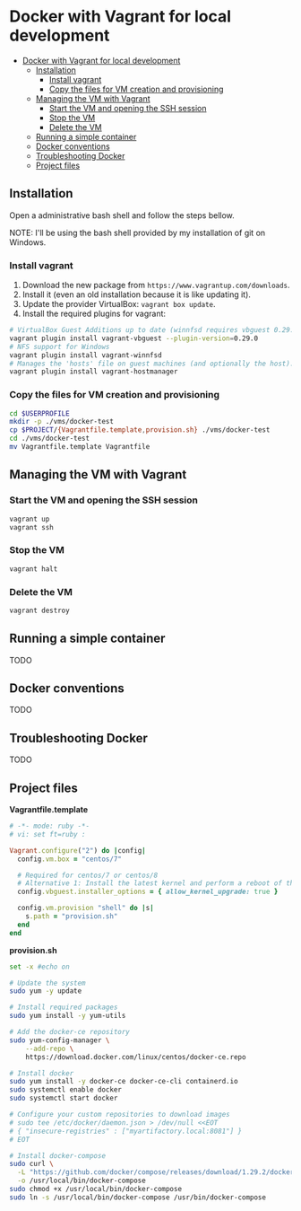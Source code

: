 # Docker with Vagrant for local development

- [Docker with Vagrant for local development](#docker-with-vagrant-for-local-development)
  - [Installation](#installation)
    - [Install vagrant](#install-vagrant)
    - [Copy the files for VM creation and provisioning](#copy-the-files-for-vm-creation-and-provisioning)
  - [Managing the VM with Vagrant](#managing-the-vm-with-vagrant)
    - [Start the VM and opening the SSH session](#start-the-vm-and-opening-the-ssh-session)
    - [Stop the VM](#stop-the-vm)
    - [Delete the VM](#delete-the-vm)
  - [Running a simple container](#running-a-simple-container)
  - [Docker conventions](#docker-conventions)
  - [Troubleshooting Docker](#troubleshooting-docker)
  - [Project files](#project-files)

## Installation

Open a administrative bash shell and follow the steps bellow.

NOTE: I'll be using the bash shell provided by my installation of git on Windows.

### Install vagrant

1. Download the new package from `https://www.vagrantup.com/downloads`.
2. Install it (even an old installation because it is like updating it).
3. Update the provider VirtualBox: `vagrant box update`.
4. Install the required plugins for vagrant:
```sh
# VirtualBox Guest Additions up to date (winnfsd requires vbguest 0.29.0)
vagrant plugin install vagrant-vbguest --plugin-version=0.29.0
# NFS support for Windows
vagrant plugin install vagrant-winnfsd
# Manages the 'hosts' file on guest machines (and optionally the host).
vagrant plugin install vagrant-hostmanager
```

### Copy the files for VM creation and provisioning

```sh
cd $USERPROFILE
mkdir -p ./vms/docker-test
cp $PROJECT/{Vagrantfile.template,provision.sh} ./vms/docker-test
cd ./vms/docker-test
mv Vagrantfile.template Vagrantfile
```

## Managing the VM with Vagrant

### Start the VM and opening the SSH session

```sh
vagrant up
vagrant ssh
```

### Stop the VM

```sh
vagrant halt
```

### Delete the VM

```sh
vagrant destroy
```

## Running a simple container

TODO

## Docker conventions

TODO

## Troubleshooting Docker

TODO

## Project files

**Vagrantfile.template**

```ruby
# -*- mode: ruby -*-
# vi: set ft=ruby :

Vagrant.configure("2") do |config|
  config.vm.box = "centos/7"

  # Required for centos/7 or centos/8
  # Alternative 1: Install the latest kernel and perform a reboot of the Vagrant VM before continuing the provisioning.
  config.vbguest.installer_options = { allow_kernel_upgrade: true }

  config.vm.provision "shell" do |s|
    s.path = "provision.sh"
  end
end
```

**provision.sh**

```sh
set -x #echo on

# Update the system
sudo yum -y update

# Install required packages
sudo yum install -y yum-utils

# Add the docker-ce repository
sudo yum-config-manager \
    --add-repo \
    https://download.docker.com/linux/centos/docker-ce.repo

# Install docker
sudo yum install -y docker-ce docker-ce-cli containerd.io
sudo systemctl enable docker
sudo systemctl start docker

# Configure your custom repositories to download images
# sudo tee /etc/docker/daemon.json > /dev/null <<EOT
# { "insecure-registries" : ["myartifactory.local:8081"] }
# EOT

# Install docker-compose
sudo curl \
  -L "https://github.com/docker/compose/releases/download/1.29.2/docker-compose-$(uname -s)-$(uname -m)" \
  -o /usr/local/bin/docker-compose
sudo chmod +x /usr/local/bin/docker-compose
sudo ln -s /usr/local/bin/docker-compose /usr/bin/docker-compose
```
